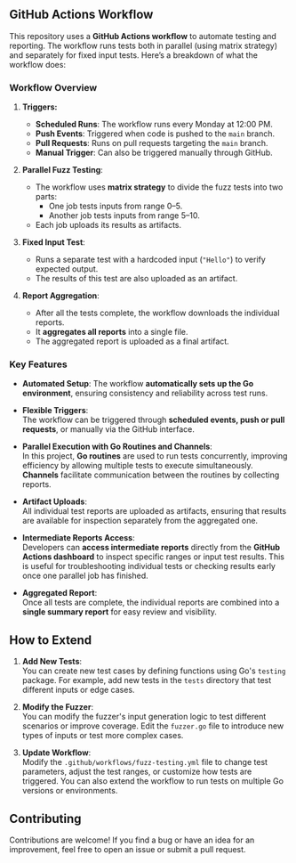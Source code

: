 ## **GitHub Actions Workflow**

This repository uses a **GitHub Actions workflow** to automate testing and reporting. The workflow runs tests both in parallel (using matrix strategy) and separately for fixed input tests. Here’s a breakdown of what the workflow does:

### **Workflow Overview**
1. **Triggers:**
   - **Scheduled Runs**: The workflow runs every Monday at 12:00 PM.
   - **Push Events**: Triggered when code is pushed to the `main` branch.
   - **Pull Requests**: Runs on pull requests targeting the `main` branch.
   - **Manual Trigger**: Can also be triggered manually through GitHub.

2. **Parallel Fuzz Testing**:
   - The workflow uses **matrix strategy** to divide the fuzz tests into two parts:
     - One job tests inputs from range 0–5.
     - Another job tests inputs from range 5–10.
   - Each job uploads its results as artifacts.

3. **Fixed Input Test**:
   - Runs a separate test with a hardcoded input (`"Hello"`) to verify expected output.
   - The results of this test are also uploaded as an artifact.

4. **Report Aggregation**:
   - After all the tests complete, the workflow downloads the individual reports.
   - It **aggregates all reports** into a single file.
   - The aggregated report is uploaded as a final artifact.

### **Key Features**
- **Automated Setup**:
  The workflow **automatically sets up the Go environment**, ensuring consistency and reliability across test runs.
  
- **Flexible Triggers**:  
  The workflow can be triggered through **scheduled events, push or pull requests**, or manually via the GitHub interface.
  
- **Parallel Execution with Go Routines and Channels**:  
  In this project, **Go routines** are used to run tests concurrently, improving efficiency by allowing multiple tests to execute simultaneously. **Channels** facilitate communication between the routines by collecting reports.

- **Artifact Uploads**:  
  All individual test reports are uploaded as artifacts, ensuring that results are available for inspection separately from the aggregated one.

- **Intermediate Reports Access**:  
  Developers can **access intermediate reports** directly from the **GitHub Actions dashboard** to inspect specific ranges or input test results. This is useful for troubleshooting individual tests or checking results early once one parallel job has finished.

- **Aggregated Report**:  
  Once all tests are complete, the individual reports are combined into a **single summary report** for easy review and visibility.

## **How to Extend**
1. **Add New Tests**:  
   You can create new test cases by defining functions using Go's `testing` package. For example, add new tests in the `tests` directory that test different inputs or edge cases.

2. **Modify the Fuzzer**:  
   You can modify the fuzzer's input generation logic to test different scenarios or improve coverage. Edit the `fuzzer.go` file to introduce new types of inputs or test more complex cases.

3. **Update Workflow**:  
   Modify the `.github/workflows/fuzz-testing.yml` file to change test parameters, adjust the test ranges, or customize how tests are triggered. You can also extend the workflow to run tests on multiple Go versions or environments.

## **Contributing**
Contributions are welcome! If you find a bug or have an idea for an improvement, feel free to open an issue or submit a pull request.

